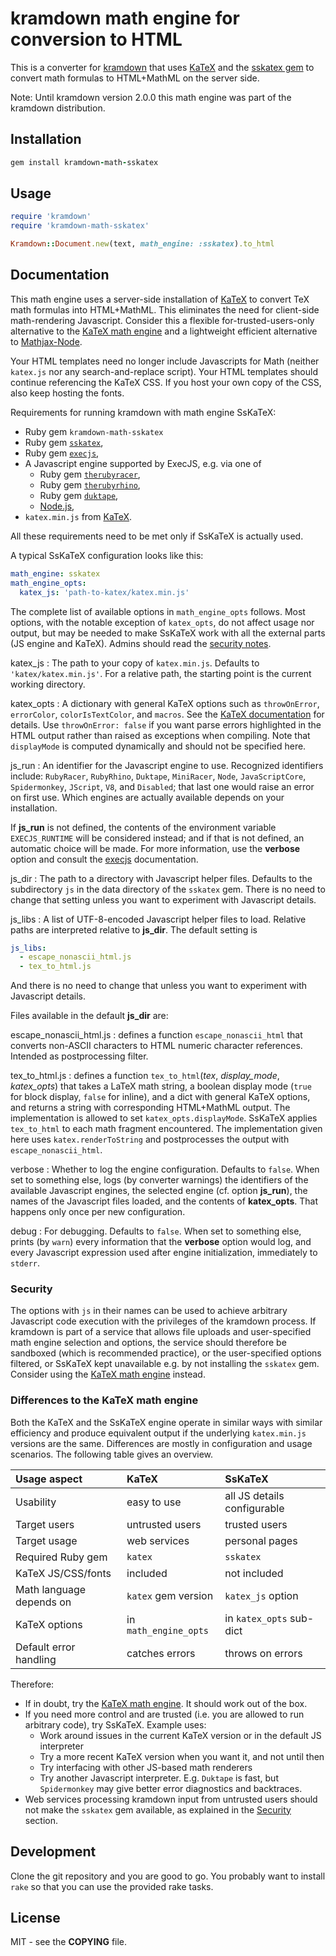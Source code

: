 # kramdown math engine for conversion to HTML

This is a converter for [kramdown](https://kramdown.gettalong.org) that uses
[KaTeX](https://khan.github.io/KaTeX/) and the [sskatex
gem](https://github.com/ccorn/sskatex/) to convert math formulas to HTML+MathML
on the server side.

Note: Until kramdown version 2.0.0 this math engine was part of the kramdown
distribution.


## Installation

~~~ruby
gem install kramdown-math-sskatex
~~~


## Usage

~~~ruby
require 'kramdown'
require 'kramdown-math-sskatex'

Kramdown::Document.new(text, math_engine: :sskatex).to_html
~~~


## Documentation

This math engine uses a server-side installation of [KaTeX] to convert TeX math formulas into
HTML+MathML. This eliminates the need for client-side math-rendering Javascript. Consider this a
flexible for-trusted-users-only alternative to the [KaTeX math engine] and a lightweight efficient
alternative to [Mathjax-Node].

Your HTML templates need no longer include Javascripts for Math (neither `katex.js` nor any
search-and-replace script). Your HTML templates should continue referencing the KaTeX CSS. If you
host your own copy of the CSS, also keep hosting the fonts.

Requirements for running kramdown with math engine SsKaTeX:

- Ruby gem `kramdown-math-sskatex`
- Ruby gem [`sskatex`][sskatex],
- Ruby gem [`execjs`][execjs],
- A Javascript engine supported by ExecJS, e.g. via one of
  - Ruby gem [`therubyracer`][therubyracer],
  - Ruby gem [`therubyrhino`][therubyrhino],
  - Ruby gem [`duktape`][duktape],
  - [Node.js],
- `katex.min.js` from [KaTeX].

All these requirements need to be met only if SsKaTeX is actually used.

A typical SsKaTeX configuration looks like this:

~~~ yaml
math_engine: sskatex
math_engine_opts:
  katex_js: 'path-to-katex/katex.min.js'
~~~
The complete list of available options in `math_engine_opts` follows. Most options, with the notable
exception of `katex_opts`, do not affect usage nor output, but may be needed to make SsKaTeX work
with all the external parts (JS engine and KaTeX). Admins should read the [security
notes](#security).

katex_js
: The path to your copy of `katex.min.js`. Defaults to `'katex/katex.min.js'`. For a relative path,
  the starting point is the current working directory.

katex_opts
: A dictionary with general KaTeX options such as `throwOnError`, `errorColor`, `colorIsTextColor`,
  and `macros`. See the [KaTeX documentation][KaTeXopts] for details. Use `throwOnError: false` if
  you want parse errors highlighted in the HTML output rather than raised as exceptions when
  compiling. Note that `displayMode` is computed dynamically and should not be specified here.

js_run
: An identifier for the Javascript engine to use. Recognized identifiers include: `RubyRacer`,
  `RubyRhino`, `Duktape`, `MiniRacer`, `Node`, `JavaScriptCore`, `Spidermonkey`, `JScript`, `V8`,
  and `Disabled`; that last one would raise an error on first use. Which engines are actually
  available depends on your installation.

  If **js_run** is not defined, the contents of the environment variable `EXECJS_RUNTIME` will be
  considered instead; and if that is not defined, an automatic choice will be made. For more
  information, use the **verbose** option and consult the [execjs] documentation.

js_dir
: The path to a directory with Javascript helper files. Defaults to the subdirectory `js` in the
  data directory of the `sskatex` gem. There is no need to change that setting unless you want to
  experiment with Javascript details.

js_libs
: A list of UTF-8-encoded Javascript helper files to load. Relative paths are interpreted relative
  to **js_dir**. The default setting is

  ~~~ yaml
  js_libs:
    - escape_nonascii_html.js
    - tex_to_html.js
  ~~~
  And there is no need to change that unless you want to experiment with Javascript details.

  Files available in the default **js_dir** are:

  escape_nonascii_html.js
  : defines a function `escape_nonascii_html` that converts non-ASCII characters to HTML numeric
    character references. Intended as postprocessing filter.

  tex_to_html.js
  : defines a function `tex_to_html`(*tex*, *display_mode*, *katex_opts*) that takes a LaTeX math
    string, a boolean display mode (`true` for block display, `false` for inline), and a dict with
    general KaTeX options, and returns a string with corresponding HTML+MathML output. The
    implementation is allowed to set `katex_opts.displayMode`. SsKaTeX applies `tex_to_html` to each
    math fragment encountered. The implementation given here uses `katex.renderToString` and
    postprocesses the output with `escape_nonascii_html`.

verbose
: Whether to log the engine configuration. Defaults to `false`. When set to something else, logs
  (by converter warnings) the identifiers of the available Javascript engines, the selected engine
  (cf. option **js_run**), the names of the Javascript files loaded, and the contents of
  **katex_opts**. That happens only once per new configuration.

debug
: For debugging. Defaults to `false`. When set to something else, prints (by `warn`) every
  information that the **verbose** option would log, and every Javascript expression used after
  engine initialization, immediately to `stderr`.

### Security

The options with `js` in their names can be used to achieve arbitrary Javascript code execution with
the privileges of the kramdown process. If kramdown is part of a service that allows file uploads
and user-specified math engine selection and options, the service should therefore be sandboxed
(which is recommended practice), or the user-specified options filtered, or SsKaTeX kept unavailable
e.g. by not installing the `sskatex` gem. Consider using the [KaTeX math engine] instead.

### Differences to the KaTeX math engine

Both the KaTeX and the SsKaTeX engine operate in similar ways with similar efficiency and produce
equivalent output if the underlying `katex.min.js` versions are the same. Differences are mostly in
configuration and usage scenarios. The following table gives an overview.

| Usage aspect | KaTeX | SsKaTeX |
|:-|:-|:-|
| Usability | easy to use | all JS details configurable |
| Target users | untrusted users | trusted users |
| Target usage | web services | personal pages |
| Required Ruby gem | `katex` | `sskatex` |
| KaTeX JS/CSS/fonts | included | not included |
| Math language depends on | `katex` gem version | `katex_js` option |
| KaTeX options | in `math_engine_opts` | in `katex_opts` sub-dict |
| Default error handling | catches errors | throws on errors |

Therefore:

* If in doubt, try the [KaTeX math engine]. It should work out of the box.
* If you need more control and are trusted (i.e. you are allowed to run arbitrary code), try
  SsKaTeX. Example uses:
  - Work around issues in the current KaTeX version or in the default JS interpreter
  - Try a more recent KaTeX version when you want it, and not until then
  - Try interfacing with other JS-based math renderers
  - Try another Javascript interpreter. E.g. `Duktape` is fast, but `Spidermonkey` may give better
    error diagnostics and backtraces.
* Web services processing kramdown input from untrusted users should not make the `sskatex` gem
  available, as explained in the [Security](#security) section.

[duktape]: https://github.com/judofyr/duktape.rb#duktaperb
[execjs]: https://github.com/rails/execjs#execjs
[KaTeX math engine]: https://github.com/kramdown/math-katex
[Mathjax-Node]: https://github.com/kramdown/math-mathjaxnode
[KaTeX]: https://khan.github.io/KaTeX/
[KaTeXopts]: https://github.com/Khan/KaTeX#rendering-options
[sskatex]: https://github.com/ccorn/sskatex/
[therubyracer]: https://github.com/cowboyd/therubyracer#therubyracer
[therubyrhino]: https://github.com/cowboyd/therubyrhino#therubyrhino
[Node.js]: https://nodejs.org/


## Development

Clone the git repository and you are good to go. You probably want to install
`rake` so that you can use the provided rake tasks.


## License

MIT - see the **COPYING** file.
